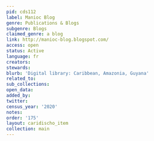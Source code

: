 ```yaml
---
pid: cds112
label: Manioc Blog
genre: Publications & Blogs
subgenre: Blogs
claimed_genre: a blog
link: http://manioc-blog.blogspot.com/
access: open
status: Active
language: fr
creators:
stewards:
blurb: 'Digital library: Caribbean, Amazonia, Guyana'
related_to:
sub_collections:
open_data:
added_by:
twitter:
census_year: '2020'
notes:
order: '175'
layout: caridischo_item
collection: main
---
```

